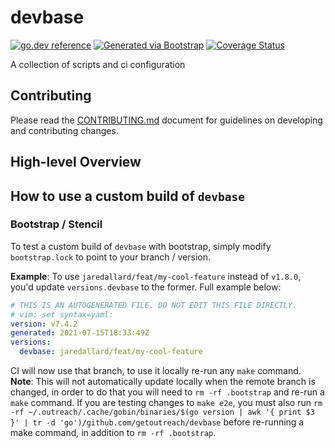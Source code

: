 # devbase

[![go.dev reference](https://img.shields.io/badge/go.dev-reference-007d9c?logo=go&logoColor=white)](https://pkg.go.dev/github.com/getoutreach/devbase)
[![Generated via Bootstrap](https://img.shields.io/badge/Outreach-Bootstrap-%235951ff)](https://github.com/getoutreach/bootstrap)
[![Coverage Status](https://coveralls.io/repos/github/getoutreach/devbase/badge.svg?branch=main)](https://coveralls.io/github//getoutreach/devbase?branch=main)

A collection of scripts and ci configuration

## Contributing

Please read the [CONTRIBUTING.md](CONTRIBUTING.md) document for guidelines on developing and contributing changes.

## High-level Overview

<!--- Block(overview) -->

## How to use a custom build of `devbase`

### Bootstrap / Stencil

To test a custom build of `devbase` with bootstrap, simply modify `bootstrap.lock` to point to your branch / version. 

**Example**: To use `jaredallard/feat/my-cool-feature` instead of `v1.8.0`, you'd update `versions.devbase` to the former. Full example below:

```yaml
# THIS IS AN AUTOGENERATED FILE. DO NOT EDIT THIS FILE DIRECTLY.
# vim: set syntax=yaml:
version: v7.4.2
generated: 2021-07-15T18:33:49Z
versions:
  devbase: jaredallard/feat/my-cool-feature
```

CI will now use that branch, to use it locally re-run any `make` command. **Note**: This will not automatically update locally when the remote branch is changed, in order to do that you will need to `rm -rf .bootstrap` and re-run a `make` command. If you are testing changes to `make e2e`, you must also run
`rm -rf ~/.outreach/.cache/gobin/binaries/$(go version | awk '{ print $3 }' | tr -d 'go')/github.com/getoutreach/devbase` before re-running a make command, in addition to `rm -rf .bootstrap`.
<!--- EndBlock(overview) -->

